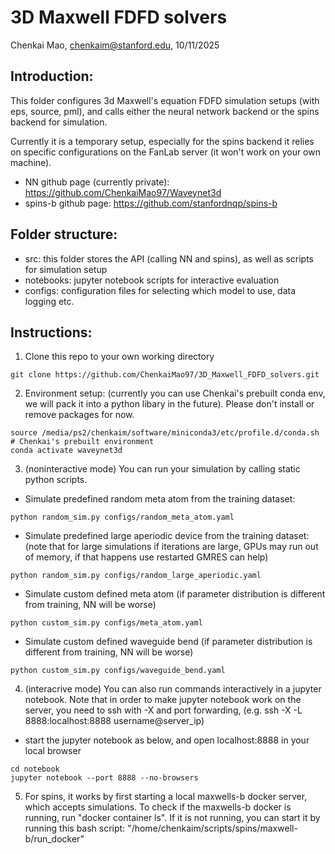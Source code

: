 # 3D Maxwell FDFD solvers
Chenkai Mao, chenkaim@stanford.edu, 10/11/2025

##  Introduction:
This folder configures 3d Maxwell's equation FDFD simulation setups (with eps, source, pml), and calls either the neural network backend or the spins backend for simulation.

Currently it is a temporary setup, especially for the spins backend it relies on specific configurations on the FanLab server (it won't work on your own machine).

- NN github page (currently private): https://github.com/ChenkaiMao97/Waveynet3d
- spins-b github page: https://github.com/stanfordnqp/spins-b 

## Folder structure:
- src: this folder stores the API (calling NN and spins), as well as scripts for simulation setup
- notebooks: jupyter notebook scripts for interactive evaluation
- configs: configuration files for selecting which model to use, data logging etc.

## Instructions: 
1. Clone this repo to your own working directory
```
git clone https://github.com/ChenkaiMao97/3D_Maxwell_FDFD_solvers.git
```

2. Environment setup: (currently you can use Chenkai's prebuilt conda env, we will pack it into a python libary in the future). Please don't install or remove packages for now.
```
source /media/ps2/chenkaim/software/miniconda3/etc/profile.d/conda.sh # Chenkai's prebuilt environment
conda activate waveynet3d
```

3. (noninteractive mode) You can run your simulation by calling static python scripts. 

 - Simulate predefined random meta atom from the training dataset:
```
python random_sim.py configs/random_meta_atom.yaml
```

 - Simulate predefined large aperiodic device from the training dataset: (note that for large simulations if iterations are large, GPUs may run out of memory, if that happens use restarted GMRES can help)
```
python random_sim.py configs/random_large_aperiodic.yaml
```

 - Simulate custom defined meta atom (if parameter distribution is different from training, NN will be worse)
```
python custom_sim.py configs/meta_atom.yaml
```

 - Simulate custom defined waveguide bend (if parameter distribution is different from training, NN will be worse)
```
python custom_sim.py configs/waveguide_bend.yaml
```

4. (interacrive mode) You can also run commands interactively in a jupyter notebook. Note that in order to make jupyter notebook work on the server, you need to ssh with -X and port forwarding, (e.g. ssh -X -L 8888:localhost:8888 username@server_ip)

 - start the jupyter notebook as below, and open localhost:8888 in your local browser 
```
cd notebook
jupyter notebook --port 8888 --no-browsers
```

5. For spins, it works by first starting a local maxwells-b docker server, which accepts simulations. To check if the maxwells-b docker is running, run "docker container ls". If it is not running, you can start it by running this bash script: "/home/chenkaim/scripts/spins/maxwell-b/run_docker"


